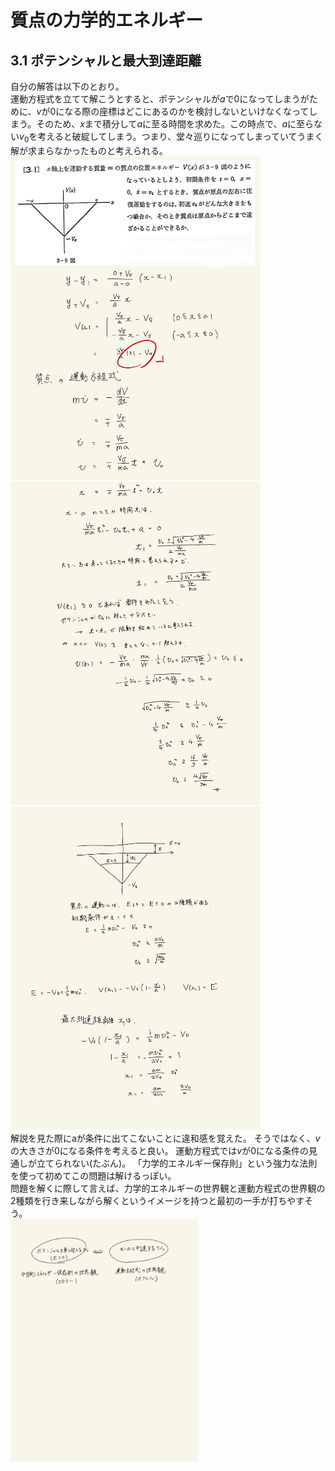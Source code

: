 <script type="text/javascript" async src="https://cdnjs.cloudflare.com/ajax/libs/mathjax/2.7.7/MathJax.js?config=TeX-MML-AM_CHTML">
</script>

<script type="text/x-mathjax-config">
 MathJax.Hub.Config({
 tex2jax: {
 inlineMath: [['$', '$'] ],
 displayMath: [ ['$$','$$'], ["\\[","\\]"] ]
 }
 });
</script>

# 質点の力学的エネルギー
## 3.1 ポテンシャルと最大到達距離

自分の解答は以下のとおり。
<br>
運動方程式を立てて解こうとすると、ポテンシャルが$a$で0になってしまうがために、$v$が0になる際の座標はどこにあるのかを検討しないといけなくなってしまう。そのため、$x$まで積分して$a$に至る時間を求めた。この時点で、$a$に至らない$v_0$を考えると破綻してしまう。つまり、堂々巡りになってしまっていてうまく解が求まらなかったものと考えられる。
<br>
<img width="400" alt="rikigaku-55" src="./images/rikigaku-55.jpg">
<img width="400" alt="rikigaku-56" src="./images/rikigaku-56.jpg">
<img width="400" alt="rikigaku-57" src="./images/rikigaku-57.jpg">
<br>
解説を見た際にaが条件に出てこないことに違和感を覚えた。
そうではなく、$v$の大きさが0になる条件を考えると良い。
運動方程式では$v$が0になる条件の見通しが立てられない(たぶん)。
「力学的エネルギー保存則」という強力な法則を使って初めてこの問題は解けるっぽい。
<br>
問題を解くに際して言えば、力学的エネルギーの世界観と運動方程式の世界観の2種類を行き来しながら解くというイメージを持つと最初の一手が打ちやすそう。
<br>
<img width="300" alt="rikigaku-02" src="./images/rikigaku-58.jpg">